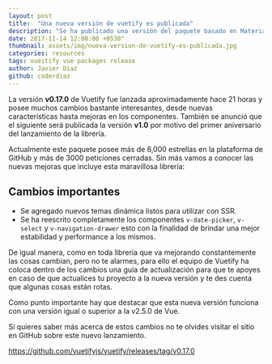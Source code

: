 ```yaml
---
layout: post
title:  "Una nueva versión de vuetify es publicada"
description: "Se ha publicado una versión del paquete basado en Material Design para Vue, Vueitify, te mostramos cuales son los cambios en esta nueva versión"
date: 2017-11-14 12:00:00 +0530"
thumbnail: assets/img/nueva-version-de-vuetify-es-publicada.jpg
categories: resources
tags: vueitify vue packages release
author: Javier Diaz
github: coderdiaz
---
```


La versión **v0.17.0** de Vuetify fue lanzada aproximadamente hace 21 horas y posee muchos cambios bastante interesantes, desde nuevas características hasta mejoras en los componentes. También se anunció que el siguiente será publicada la versión **v1.0** por motivo del primer aniversario del lanzamiento de la librería.

Actualmente este paquete posee más de 6,000 estrellas en la plataforma de GitHub y más de 3000 peticiones cerradas. Sin más vamos a conocer las nuevas mejoras que incluye esta maravillosa librería: 

## Cambios importantes
* Se agregado nuevos temas dinámica listos para utilizar con SSR.
* Se ha reescrito completamente los componentes `v-date-picker`, `v-select` y `v-navigation-drawer` esto con la finalidad de brindar una mejor estabilidad y performance a los mismos.

De igual manera, como en toda librería que va mejorando constantemente las cosas cambian, pero no te alarmes, para ello el equipo de Vuetify ha coloca dentro de los cambios una guía de actualización para que te apoyes en caso de que actualices tu proyecto a la nueva versión y te des cuenta que algunas cosas están rotas.

Como punto importante hay que destacar que esta nueva versión funciona con una versión igual o superior a la v2.5.0 de Vue.

Si quieres saber más acerca de estos cambios no te olvides visitar el sitio en GitHub sobre este nuevo lanzamiento.

https://github.com/vuetifyjs/vuetify/releases/tag/v0.17.0
